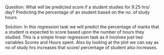 Question: What will be predicted score if a student studies for 9.25 hrs/ day? Predicting the percentage of an student based on the no. of study hours


Solution: In this regression task we will predict the percentage of marks that a student is expected to score based upon the number of hours they studied. This is a simple linear regression task as it involves just two variables Scores and Hours spent. Also by looking at the plot we can say as no of study hrs increases that score/ percentage of student also increases.
